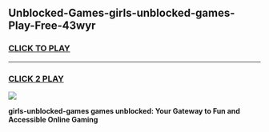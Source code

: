 
## Unblocked-Games-girls-unblocked-games-Play-Free-43wyr
<h3>
<a href="https://premium76.site?title=girls-unblocked-games&ref=15A">CLICK TO PLAY</a></h3>
<hr>

<h3>
<a href="https://premium76.site?title=girls-unblocked-games&ref=15A">CLICK 2 PLAY</a>
  
</h3>

<a href="https://premium76.site?title=girls-unblocked-games&ref=15A"><img src="https://clearcache.store/games.png"></a>


**girls-unblocked-games games unblocked: Your Gateway to Fun and Accessible Online Gaming**
